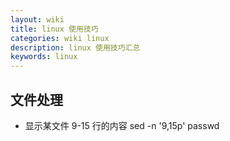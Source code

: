 ```yaml
---
layout: wiki
title: linux 使用技巧
categories: wiki linux
description: linux 使用技巧汇总
keywords: linux
---
```


## 文件处理

+ 显示某文件 9-15 行的内容 sed -n '9,15p' passwd 